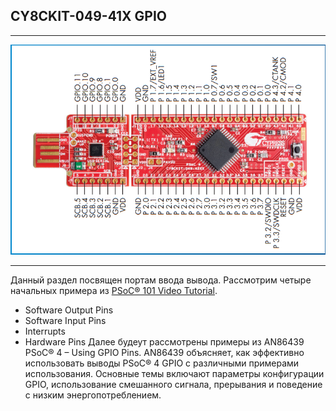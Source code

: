## CY8CKIT-049-41X GPIO
--------------------------------------------------

![alt-текст](https://github.com/PivnevNikolay/PSOC_CY8CKIT-049-41/blob/master/picture/CY8CKIT-049-41xx.jpg "CY8CKIT-049-41X")

--------------------------------------------------
Данный раздел посвящен портам ввода вывода. 
Рассмотрим четыре начальных примера из [PSoC® 101 Video Tutorial](https://www.cypress.com/training/psoc-101-video-tutorial-series-how-use-arm-cortex-m0-based-psoc-4).
+ Software Output Pins
+ Software Input Pins
+ Interrupts
+ Hardware Pins
  Далее будеут рассмотрены примеры из AN86439 PSoC® 4 – Using GPIO Pins.
AN86439 объясняет, как эффективно использовать выводы PSoC® 4 GPIO с различными примерами использования.
Основные темы включают параметры конфигурации GPIO, использование смешанного сигнала, прерывания и поведение с низким энергопотреблением.